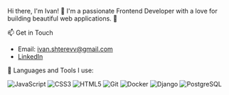 Hi there, I'm Ivan! 👋
I'm a passionate Frontend Developer with a love for building beautiful web applications. 🌟

📫 Get in Touch
- Email: ivan.shterevv@gmail.com
- [LinkedIn](https://www.linkedin.com/in/ivan-shterev/)


🔧 Languages and Tools I use:
<p>
  <img src="https://img.shields.io/badge/Code-JavaScript-informational?style=flat&logo=javascript&color=F7DF1E" alt="JavaScript" />
  <img src="https://img.shields.io/badge/Code-CSS3-informational?style=flat&logo=css3&color=1572B6" alt="CSS3" />
  <img src="https://img.shields.io/badge/Code-HTML5-informational?style=flat&logo=html5&color=E34F26" alt="HTML5" />
  <img src="https://img.shields.io/badge/Tool-Git-informational?style=flat&logo=git&color=F05032" alt="Git" />
  <img src="https://img.shields.io/badge/Tool-Docker-informational?style=flat&logo=docker&color=2496ED" alt="Docker" />
  <img src="https://img.shields.io/badge/Code-Django-informational?style=flat&logo=django&color=092E20" alt="Django" />
  <img src="https://img.shields.io/badge/Database-PostgreSQL-informational?style=flat&logo=postgresql&color=336791" alt="PostgreSQL" />
</p>
